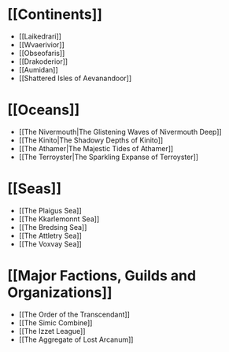 # [[Continents]]
- [[Laikedrari]]
- [[Wvaerivior]]
- [[Obseofaris]]
- [[Drakoderior]]
- [[Aumidan]]
- [[Shattered Isles of Aevanandoor]]
# [[Oceans]]
- [[The Nivermouth|The Glistening Waves of Nivermouth Deep]]
- [[The Kinito|The Shadowy Depths of Kinito]]
- [[The Athamer|The Majestic Tides of Athamer]]
- [[The Terroyster|The Sparkling Expanse of Terroyster]]
# [[Seas]]
- [[The Plaigus Sea]]
- [[The Kkarlemonnt Sea]]
- [[The Bredsing Sea]]
- [[The Attletry Sea]]
- [[The Voxvay Sea]]
# [[Major Factions, Guilds and Organizations]]
- [[The Order of the Transcendant]]
- [[The Simic Combine]]
- [[The Izzet League]]
- [[The Aggregate of Lost Arcanum]]